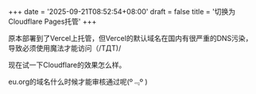 +++
date = '2025-09-21T08:52:54+08:00'
draft = false
title = '切换为Cloudflare Pages托管'
+++

原本部署到了Vercel上托管，但Vercel的默认域名在国内有很严重的DNS污染，导致必须使用魔法才能访问（/TДT)/

现在试一下Cloudflare的效果怎么样。

eu.org的域名什么时候才能审核通过呢(º﹃º )